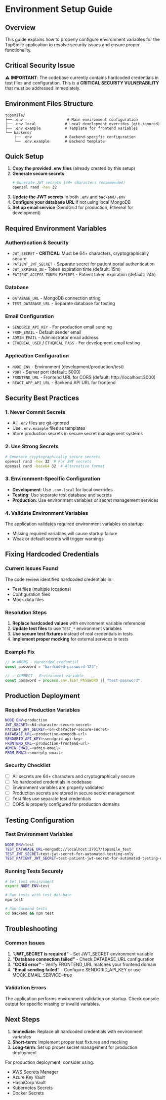# Environment Setup Guide

## Overview

This guide explains how to properly configure environment variables for the TopSmile application to resolve security issues and ensure proper functionality.

## Critical Security Issue

⚠️ **IMPORTANT**: The codebase currently contains hardcoded credentials in test files and configuration. This is a **CRITICAL SECURITY VULNERABILITY** that must be addressed immediately.

## Environment Files Structure

```
topsmile/
├── .env                    # Main environment configuration
├── .env.local             # Local development overrides (git-ignored)
├── .env.example           # Template for frontend variables
└── backend/
    ├── .env               # Backend-specific configuration
    └── .env.example       # Backend template
```

## Quick Setup

1. **Copy the provided .env files** (already created by this setup)
2. **Generate secure secrets**:
   ```bash
   # Generate JWT secrets (64+ characters recommended)
   openssl rand -hex 32
   ```
3. **Update the JWT secrets** in both `.env` and `backend/.env`
4. **Configure your database URL** if not using local MongoDB
5. **Set up email service** (SendGrid for production, Ethereal for development)

## Required Environment Variables

### Authentication & Security
- `JWT_SECRET` - **CRITICAL**: Must be 64+ characters, cryptographically secure
- `PATIENT_JWT_SECRET` - Separate secret for patient portal authentication
- `JWT_EXPIRES_IN` - Token expiration time (default: 15m)
- `PATIENT_ACCESS_TOKEN_EXPIRES` - Patient token expiration (default: 24h)

### Database
- `DATABASE_URL` - MongoDB connection string
- `TEST_DATABASE_URL` - Separate database for testing

### Email Configuration
- `SENDGRID_API_KEY` - For production email sending
- `FROM_EMAIL` - Default sender email
- `ADMIN_EMAIL` - Administrator email address
- `ETHEREAL_USER` / `ETHEREAL_PASS` - For development email testing

### Application Configuration
- `NODE_ENV` - Environment (development/production/test)
- `PORT` - Server port (default: 5000)
- `FRONTEND_URL` - Frontend URL for CORS (default: http://localhost:3000)
- `REACT_APP_API_URL` - Backend API URL for frontend

## Security Best Practices

### 1. Never Commit Secrets
- All `.env` files are git-ignored
- Use `.env.example` files as templates
- Store production secrets in secure secret management systems

### 2. Use Strong Secrets
```bash
# Generate cryptographically secure secrets
openssl rand -hex 32  # For JWT secrets
openssl rand -base64 32  # Alternative format
```

### 3. Environment-Specific Configuration
- **Development**: Use `.env.local` for local overrides
- **Testing**: Use separate test database and secrets
- **Production**: Use environment variables or secret management services

### 4. Validate Environment Variables
The application validates required environment variables on startup:
- Missing required variables will cause startup failure
- Weak or default secrets will trigger warnings

## Fixing Hardcoded Credentials

### Current Issues Found
The code review identified hardcoded credentials in:
- Test files (multiple locations)
- Configuration files
- Mock data files

### Resolution Steps
1. **Replace hardcoded values** with environment variable references
2. **Update test files** to use `TEST_*` environment variables
3. **Use secure test fixtures** instead of real credentials in tests
4. **Implement proper mocking** for external services in tests

### Example Fix
```typescript
// ❌ WRONG - Hardcoded credential
const password = "hardcoded-password-123";

// ✅ CORRECT - Environment variable
const password = process.env.TEST_PASSWORD || "test-password";
```

## Production Deployment

### Required Production Variables
```bash
NODE_ENV=production
JWT_SECRET=<64-character-secure-secret>
PATIENT_JWT_SECRET=<64-character-secure-secret>
DATABASE_URL=<production-mongodb-url>
SENDGRID_API_KEY=<sendgrid-api-key>
FRONTEND_URL=<production-frontend-url>
ADMIN_EMAIL=<admin-email>
FROM_EMAIL=<noreply-email>
```

### Security Checklist
- [ ] All secrets are 64+ characters and cryptographically secure
- [ ] No hardcoded credentials in codebase
- [ ] Environment variables are properly validated
- [ ] Production secrets are stored in secure secret management
- [ ] Test files use separate test credentials
- [ ] CORS is properly configured for production domains

## Testing Configuration

### Test Environment Variables
```bash
NODE_ENV=test
TEST_DATABASE_URL=mongodb://localhost:27017/topsmile_test
TEST_JWT_SECRET=test-jwt-secret-for-automated-testing-only
TEST_PATIENT_JWT_SECRET=test-patient-jwt-secret-for-automated-testing-only
```

### Running Tests Securely
```bash
# Set test environment
export NODE_ENV=test

# Run tests with test database
npm test

# Run backend tests
cd backend && npm test
```

## Troubleshooting

### Common Issues
1. **"JWT_SECRET is required"** - Set JWT_SECRET environment variable
2. **"Database connection failed"** - Check DATABASE_URL configuration
3. **"CORS error"** - Verify FRONTEND_URL matches your frontend domain
4. **"Email sending failed"** - Configure SENDGRID_API_KEY or use MOCK_EMAIL_SERVICE=true

### Validation Errors
The application performs environment validation on startup. Check console output for specific missing or invalid variables.

## Next Steps

1. **Immediate**: Replace all hardcoded credentials with environment variables
2. **Short-term**: Implement proper test fixtures and mocking
3. **Long-term**: Set up proper secret management for production deployment

For production deployment, consider using:
- AWS Secrets Manager
- Azure Key Vault  
- HashiCorp Vault
- Kubernetes Secrets
- Docker Secrets